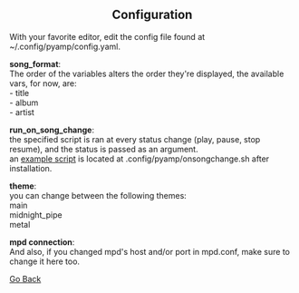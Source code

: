 
<h2 align="center">Configuration</h2>

With your favorite editor, edit the config file found at ~/.config/pyamp/config.yaml.<br>

__song_format__:<br>
The order of the variables alters the order they're displayed, the available vars, for now, are:<br>
	 - title<br>
	 - album<br>
	 - artist<br>

__run_on_song_change__:<br>
the specified script is ran at every status change (play, pause, stop resume), and the status is passed as an argument.<br>
an [example script](https://pastebin.com/X1KveJi2) is located at .config/pyamp/onsongchange.sh after installation.<br>

__theme__:<br>
you can change between the following themes:<br>
main<br>
midnight_pipe<br>
metal<br>

__mpd connection__:<br>
And also, if you changed mpd's host and/or port in mpd.conf, make sure to change it here too. <br>

[Go Back](../README.md)